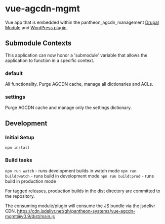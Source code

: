 # vue-agcdn-mgmt

Vue app that is embedded within the pantheon_agcdn_management [Drupal Module](https://github.com/pantheon-systems/pantheon_agcdn_management) and [WordPress plugin](https://github.com/pantheon-systems/pantheon-agcdn-management).

## Submodule Contexts

This application can now honor a 'submodule' variable that allows the application to function in a specific context.

### default

All functionality. Purge AGCDN cache, manage all dictionaries and ACLs.

### settings

Purge AGCDN cache and manage only the settings dictionary.

## Development

### Initial Setup

```
npm install
```

### Build tasks

`npm run watch` - runs development builds in watch mode
`npm run build:watch` - runs build in development mode
`npm run build:prod` - runs build in production mode

For tagged releases, production builds in the dist directory are committed to the repository.

The consuming module/plugin will consume the JS bundle via the jsdelivr CDN. https://cdn.jsdelivr.net/gh/pantheon-systems/vue-agcdn-mgmt@v0.9/dist/main.js

